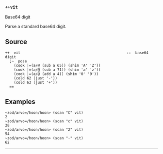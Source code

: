 ### `++vit`

Base64 digit

Parse a standard base64 digit.

Source
------

    ++  vit                                                 ::  base64 digit
      ;~  pose
        (cook |=(a/@ (sub a 65)) (shim 'A' 'Z'))
        (cook |=(a/@ (sub a 71)) (shim 'a' 'z'))
        (cook |=(a/@ (add a 4)) (shim '0' '9'))
        (cold 62 (just '-'))
        (cold 63 (just '+'))
      ==

Examples
--------

    ~zod/arvo=/hoon/hoon> (scan "C" vit)
    2
    ~zod/arvo=/hoon/hoon> (scan "c" vit)
    28
    ~zod/arvo=/hoon/hoon> (scan "2" vit)
    54
    ~zod/arvo=/hoon/hoon> (scan "-" vit)
    62


***
